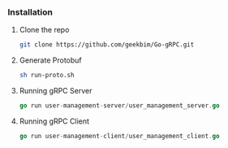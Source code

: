 ### Installation

1. Clone the repo
   ```sh
   git clone https://github.com/geekbim/Go-gRPC.git
   ```
2. Generate Protobuf
   ```sh
   sh run-proto.sh
   ```
3. Running gRPC Server
   ```go
   go run user-management-server/user_management_server.go
   ```
4. Running gRPC Client
   ```go
   go run user-management-client/user_management_client.go
   ```